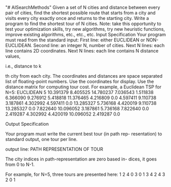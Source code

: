 "# AISearchMethods" 
Given a set of N cities and distance between every pair of
cities, find the shortest possible route that starts from a
city and visits every city exactly once and returns to the
starting city.
Write a program to find the shortest tour of N cities.
Note: take this opportunity to test your optimization skills,
try new algorithms, try new heuristic functions, improve
existing algorithms, etc., etc., etc.
Input Specification
Your program must read from the standard input:
First line: either EUCLIDEAN or NON-EUCLIDEAN.
Second line: an integer N, number of cities.
Next N lines: each line contains 2D coordinates.
Next N lines: each line contains N distance values,

i.e., distance to k

th city from each city.
The coordinates and distances are space separated list of
floating-point numbers.
Use the coordinates for display.
Use the distance matrix for computing tour cost.
For example, a Euclidean TSP for N=5:
EUCLIDEAN
5
10.391379 8.405525
14.780237 7.036543
1.511838 6.366090
9.276912 5.418818
11.376465 4.216809
0.0 4.597411 9.110738 3.187861 4.302992
4.597411 0.0 13.285327 5.736168 4.420019
9.110738 13.285327 0.0 7.822640 10.096052
3.187861 5.736168 7.822640 0.0 2.419287
4.302992 4.420019 10.096052 2.419287 0.0

Output Specification

Your program must write the current best tour (in path rep-
resentation) to standard output, one tour per line.

output line: PATH REPRESENTATION OF TOUR

The city indices in path-representation are zero based in-
dices, it goes from 0 to N-1.

For example, for N=5, three tours are presented here:
1 2 4 0 3
0 1 3 4 2
4 3 2 0 1
